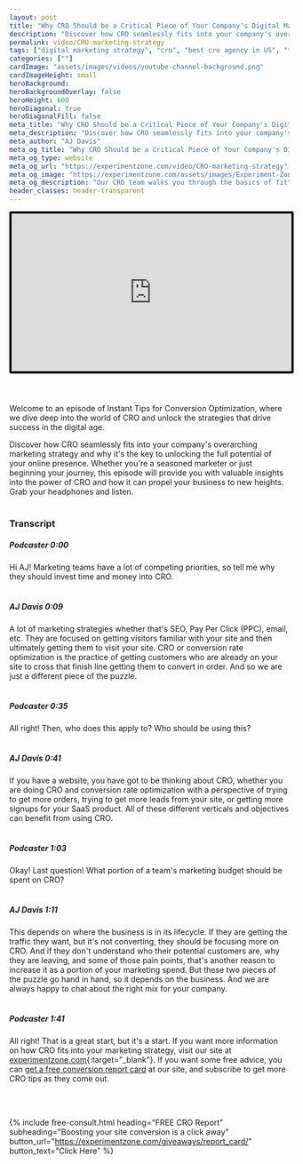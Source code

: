 ```yaml
---
layout: post
title: "Why CRO Should be a Critical Piece of Your Company's Digital Marketing Strategy"
description: "Discover how CRO seamlessly fits into your company's overarching marketing strategy and why it's the key to unlocking the full potential of your online presence. Whether you're a seasoned marketer or just beginning your journey, this episode will provide you with valuable insights into the power of CRO and how it can propel your business to new heights."
permalink: video/CRO-marketing-strategy
tags: ["digital marketing strategy", "cro", "best cro agency in US", "testing the experience podcast", "experiment zone podcast"]
categories: [""]
cardImage: "assets/images/videos/youtube-channel-background.png"
cardImageHeight: small
heroBackground:
heroBackgroundOverlay: false
heroHeight: 600
heroDiagonal: true
heroDiagonalFill: false
meta_title: "Why CRO Should be a Critical Piece of Your Company's Digital Marketing Strategy"
meta_description: "Discover how CRO seamlessly fits into your company's overarching marketing strategy and why it's the key to unlocking the full potential of your online presence. Whether you're a seasoned marketer or just beginning your journey, this episode will provide you with valuable insights into the power of CRO and how it can propel your business to new heights."
meta_author: "AJ Davis"
meta_og_title: "Why CRO Should be a Critical Piece of Your Company's Digital Marketing Strategy"
meta_og_type: website
meta_og_url: "https://experimentzone.com/video/CRO-marketing-strategy"
meta_og_image: "https://experimentzone.com/assets/images/Experiment-Zone-logo-color.png"
meta_og_description: "Our CRO team walks you through the basics of fitting Conversion Rate Optimization (CRO) into your marketing strategy."
header_classes: header-transparent
---
```


<style>
    .video {
        border: 4px solid black;
        border-radius: 3px;
    }
    .work-summary {
        border: 0px solid black;
    }
    .iframe-container{
        position: relative;
        width: 100%;
        padding-bottom: 56.25%; 
        height: 0;
    }
    .iframe-container iframe{
        position: absolute;
        top:0;
        left: 0;
        width: 100%;
        height: 100%;
    }
</style>

<div class="mt-0 mt-md-n20 work work-summary justify-content-center iframe-container">
    <iframe class="video" src="https://www.youtube.com/embed/Z2Yti2PHrFU" title="YouTube video player" frameborder="0" allow="accelerometer; autoplay; clipboard-write; encrypted-media; gyroscope; picture-in-picture" allowfullscreen></iframe>
</div>

<br/><br/>


Welcome to an episode of Instant Tips for Conversion Optimization, where we dive deep into the world of CRO and unlock the strategies that drive success in the digital age.

Discover how CRO seamlessly fits into your company's overarching marketing strategy and why it's the key to unlocking the full potential of your online presence. Whether you're a seasoned marketer or just beginning your journey, this episode will provide you with valuable insights into the power of CRO and how it can propel your business to new heights. Grab your headphones and listen.
<br/><br/>


### Transcript
##### Podcaster  0:00  
Hi AJ! Marketing teams have a lot of competing priorities, so tell me why they should invest time and money into CRO.
<br/><br/>

##### AJ Davis  0:09  
A lot of marketing strategies whether that's SEO, Pay Per Click (PPC), email, etc. They are focused on getting visitors familiar with your site and then ultimately getting them to visit your site. CRO or conversion rate optimization is the practice of getting customers who are already on your site to cross that finish line getting them to convert in order. And so we are just a different piece of the puzzle.
<br/><br/>

##### Podcaster  0:35  
All right! Then, who does this apply to? Who should be using this?
<br/><br/>

##### AJ Davis  0:41  
If you have a website, you have got to be thinking about CRO, whether you are doing CRO and conversion rate optimization with a perspective of trying to get more orders, trying to get more leads from your site, or getting more signups for your SaaS product. All of these different verticals and objectives can benefit from using CRO.
<br/><br/>

##### Podcaster  1:03  
Okay! Last question! What portion of a team's marketing budget should be spent on CRO?
<br/><br/>

##### AJ Davis  1:11  
This depends on where the business is in its lifecycle. If they are getting the traffic they want, but it's not converting, they should be focusing more on CRO. And if they don't understand who their potential customers are, why they are leaving, and some of those pain points, that's another reason to increase it as a portion of your marketing spend. But these two pieces of the puzzle go hand in hand, so it depends on the business. And we are always happy to chat about the right mix for your company.
<br/><br/>

##### Podcaster  1:41  
All right! That is a great start, but it's a start. If you want more information on how CRO fits into your marketing strategy, visit our site at [experimentzone.com](https://experimentzone.com/services/conversion-strategy-and-testing/){:target="\_blank"}. If you want some free advice, you can [get a free conversion report card](https://experimentzone.com/giveaways/report_card/) at our site, and subscribe to get more CRO tips as they come out. 
<br/><br/>

&nbsp;


{% include free-consult.html heading="FREE CRO Report"
subheading="Boosting your site conversion is a click away"
button_url="https://experimentzone.com/giveaways/report_card/"
button_text="Click Here" %}